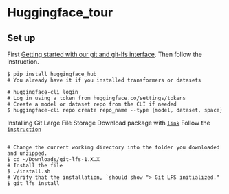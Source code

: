 # Huggingface_tour

## Set up

First [Getting started with our git and git-lfs interface](https://huggingface.co/welcome). Then follow the instruction.

```shell
$ pip install huggingface_hub
# You already have it if you installed transformers or datasets

# huggingface-cli login
# Log in using a token from huggingface.co/settings/tokens
# Create a model or dataset repo from the CLI if needed
$ huggingface-cli repo create repo_name --type {model, dataset, space}
```

Installing Git Large File Storage
Download package with [`link`](https://git-lfs.com/)
Follow the [`instruction`](https://docs.github.com/en/repositories/working-with-files/managing-large-files/installing-git-large-file-storage)
```shell

# Change the current working directory into the folder you downloaded and unzipped.
$ cd ~/Downloads/git-lfs-1.X.X
# Install the file
$ ./install.sh
# Verify that the installation, `should show "> Git LFS initialized."
$ git lfs install
```



